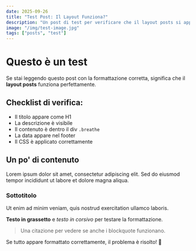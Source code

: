 ```yaml
---
date: 2025-09-26
title: "Test Post: Il Layout Funziona?"
description: "Un post di test per verificare che il layout posts si applichi correttamente ai contenuti della cartella blog."
image: "/img/test-image.jpg"
tags: ["posts", "test"]
---
```


# Questo è un test

Se stai leggendo questo post con la formattazione corretta, significa che il **layout posts** funziona perfettamente.

## Checklist di verifica:

- Il titolo appare come H1
- La descrizione è visibile
- Il contenuto è dentro il div `.breathe`
- La data appare nel footer
- Il CSS è applicato correttamente

## Un po' di contenuto

Lorem ipsum dolor sit amet, consectetur adipiscing elit. Sed do eiusmod tempor incididunt ut labore et dolore magna aliqua.

### Sottotitolo

Ut enim ad minim veniam, quis nostrud exercitation ullamco laboris.

**Testo in grassetto** e *testo in corsivo* per testare la formattazione.

> Una citazione per vedere se anche i blockquote funzionano.

Se tutto appare formattato correttamente, il problema è risolto! 🎉